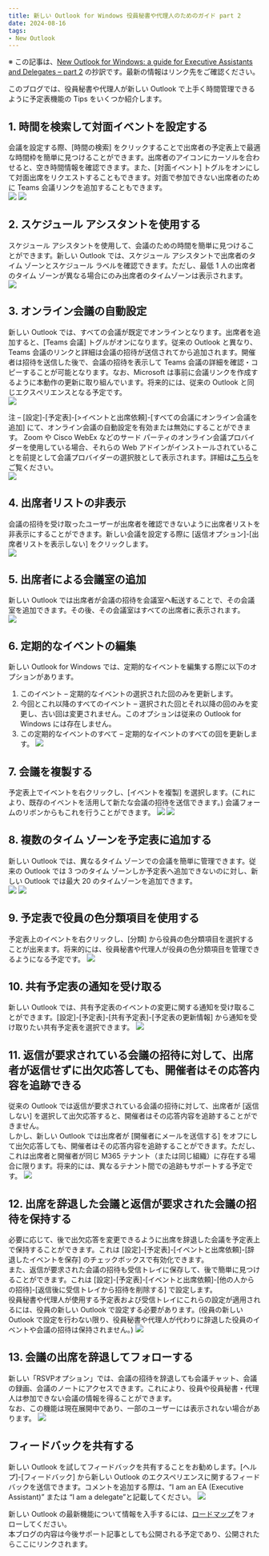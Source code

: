 ```yaml
---
title: 新しい Outlook for Windows 役員秘書や代理人のためのガイド part 2
date: 2024-08-16
tags: 
- New Outlook
---
```


※ この記事は、[New Outlook for Windows: a guide for Executive Assistants and Delegates – part 2](https://techcommunity.microsoft.com/t5/outlook-blog/new-outlook-for-windows-a-guide-for-executive-assistants-and/ba-p/4208779) の抄訳です。最新の情報はリンク先をご確認ください。  

このブログでは、役員秘書や代理人が新しい Outlook で上手く時間管理できるように予定表機能の Tips をいくつか紹介します。

## 1. 時間を検索して対面イベントを設定する

会議を設定する際、[時間の検索] をクリックすることで出席者の予定表上で最適な時間枠を簡単に見つけることができます。出席者のアイコンにカーソルを合わせると、空き時間情報を確認できます。また、[対面イベント] トグルをオンにして対面出席をリクエストすることもできます。対面で参加できない出席者のために Teams 会議リンクを追加することもできます。  
![](image.png)
![](image-2.png)

## 2. スケジュール アシスタントを使用する

スケジュール アシスタントを使用して、会議のための時間を簡単に見つけることができます。新しい Outlook では、スケジュール アシスタントで出席者のタイム ゾーンとスケジュール ラベルを確認できます。ただし、最低 1 人の出席者のタイム ゾーンが異なる場合にのみ出席者のタイムゾーンは表示されます。  
![](image-3.png)

## 3. オンライン会議の自動設定

新しい Outlook では、すべての会議が既定でオンラインとなります。出席者を追加すると、[Teams 会議] トグルがオンになります。従来の Outlook と異なり、Teams 会議のリンクと詳細は会議の招待が送信されてから追加されます。開催者は招待を送信した後で、会議の招待を表示して Teams 会議の詳細を確認・コピーすることが可能となります。なお、Microsoft は事前に会議リンクを作成するように本動作の更新に取り組んでいます。将来的には、従来の Outlook と同じエクスぺリエンスとなる予定です。  
![](image-4.png)

注 – [設定]-[予定表]-[>イベントと出席依頼]-[すべての会議にオンライン会議を追加] にて、オンライン会議の自動設定を有効または無効にすることができます。 Zoom や Cisco WebEx などのサード パーティのオンライン会議プロバイダーを使用している場合、それらの Web アドインがインストールされていることを前提として会議プロバイダーの選択肢として表示されます。詳細は[こちら](https://support.microsoft.com/office/make-every-meeting-online-70f9bda0-fd29-498b-9757-6709cc1c73f0)をご覧ください。  
![](image-5.png)

## 4. 出席者リストの非表示

会議の招待を受け取ったユーザーが出席者を確認できないように出席者リストを非表示にすることができます。新しい会議を設定する際に [返信オプション]-[出席者リストを表示しない] をクリックします。  
![](image-6.png)

## 5. 出席者による会議室の追加

新しい Outlook では出席者が会議の招待を会議室へ転送することで、その会議室を追加できます。その後、その会議室はすべての出席者に表示されます。  
![](image-7.png)


## 6. 定期的なイベントの編集

新しい Outlook for Windows では、定期的なイベントを編集する際に以下のオプションがあります。

1. このイベント – 定期的なイベントの選択された回のみを更新します。
2. 今回とこれ以降のすべてのイベント – 選択された回とそれ以降の回のみを変更し、古い回は変更されません。このオプションは従来の Outlook for Windows には存在しません。
3. この定期的なイベントのすべて – 定期的なイベントのすべての回を更新します。
![](image-8.png)

## 7. 会議を複製する

予定表上でイベントを右クリックし、[イベントを複製] を選択します。(これにより、既存のイベントを活用して新たな会議の招待を送信できます。) 会議フォームのリボンからもこれを行うことができます。
![](image-11.png)
![](image-10.png)

## 8. 複数のタイム ゾーンを予定表に追加する

新しい Outlook では、異なるタイム ゾーンでの会議を簡単に管理できます。従来の Outlook では 3 つのタイム ゾーンしか予定表へ追加できないのに対し、新しい Outlook では最大 20 のタイムゾーンを追加できます。  
![](image-12.png)
![](image-13.png)

## 9. 予定表で役員の色分類項目を使用する

予定表上のイベントを右クリックし、[分類] から役員の色分類項目を選択することが出来ます。将来的には、役員秘書や代理人が役員の色分類項目を管理できるようになる予定です。
![](image-14.png)

## 10. 共有予定表の通知を受け取る

新しい Outlook では、共有予定表のイベントの変更に関する通知を受け取ることができます。[設定]-[予定表]-[共有予定表]-[予定表の更新情報] から通知を受け取りたい共有予定表を選択できます。
![](image-15.png)

## 11. 返信が要求されている会議の招待に対して、出席者が返信せずに出欠応答しても、開催者はその応答内容を追跡できる

従来の Outlook では返信が要求されている会議の招待に対して、出席者が [返信しない] を選択して出欠応答すると、開催者はその応答内容を追跡することができません。  
しかし、新しい Outlook では出席者が [開催者にメールを送信する] をオフにして出欠応答しても、開催者はその応答内容を追跡することができます。ただし、これは出席者と開催者が同じ M365 テナント（または同じ組織）に存在する場合に限ります。将来的には、異なるテナント間での追跡もサポートする予定です。
![](image-16.png)

## 12. 出席を辞退した会議と返信が要求された会議の招待を保持する

必要に応じて、後で出欠応答を変更できるように出席を辞退した会議を予定表上で保持することができます。これは [設定]-[予定表]-[イベントと出席依頼]-[辞退したイベントを保存] のチェックボックスで有効化できます。  
また、返信が要求された会議の招待も受信トレイに保存して、後で簡単に見つけることができます。これは [設定]-[予定表]-[イベントと出席依頼]-[他の人からの招待]-[返信後に受信トレイから招待を削除する] で設定します。  
役員秘書や代理人が使用する予定表および受信トレイにこれらの設定が適用されるには、役員の新しい Outlook で設定する必要があります。(役員の新しい Outlook で設定を行わない限り、役員秘書や代理人が代わりに辞退した役員のイベントや会議の招待は保持されません。)
![](image-17.png)

## 13. 会議の出席を辞退してフォローする

新しい「RSVPオプション」では、会議の招待を辞退しても会議チャット、会議の録画、会議のノートにアクセスできます。これにより、役員や役員秘書・代理人は参加できない会議の情報を得ることができます。  
なお、この機能は現在展開中であり、一部のユーザーには表示されない場合があります。
![](image-18.png)

## フィードバックを共有する

新しい Outlook を試してフィードバックを共有することをお勧めします。[ヘルプ]-[フィードバック] から新しい Outlook のエクスペリエンスに関するフィードバックを送信できます。コメントを追加する際は、“I am an EA (Executive Assistant)” または “I am a delegate”と記載してください。
![](image-19.png)

新しい Outlook の最新機能について情報を入手するには、[ロードマップ](https://www.microsoft.com/en-us/microsoft-365/roadmap?filters=Outlook%2CDesktop%2CWeb&searchterms=%23newoutlookforwindows)をフォローしてください。  
本ブログの内容は今後サポート記事としても公開される予定であり、公開されたらここにリンクされます。